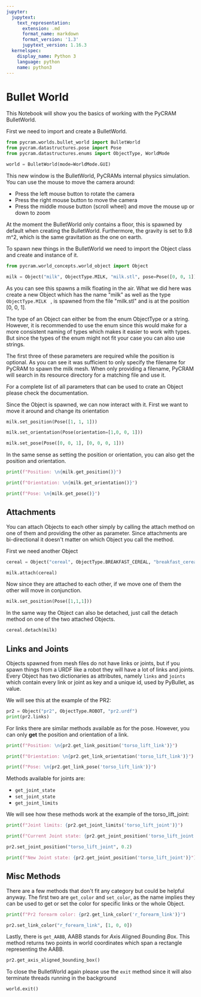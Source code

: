 ```yaml
---
jupyter:
  jupytext:
    text_representation:
      extension: .md
      format_name: markdown
      format_version: '1.3'
      jupytext_version: 1.16.3
  kernelspec:
    display_name: Python 3
    language: python
    name: python3
---
```


# Bullet World
This Notebook will show you the basics of working with the PyCRAM BulletWorld.

First we need to import and create a BulletWorld.

```python
from pycram.worlds.bullet_world import BulletWorld
from pycram.datastructures.pose import Pose
from pycram.datastructures.enums import ObjectType, WorldMode

world = BulletWorld(mode=WorldMode.GUI)
```

This new window is the BulletWorld, PyCRAMs internal physics simulation. You can use the mouse to move the camera around:

  * Press the left mouse button to rotate the camera
  * Press the right mouse button to move the camera 
  * Press the middle mouse button (scroll wheel) and move the mouse up or down to zoom
    
At the moment the BulletWorld only contains a floor, this is spawned by default when creating the BulletWorld. Furthermore, the gravity is set to 9.8 m^2, which is the same gravitation as the one on earth. 
    

To spawn new things in the BulletWorld we need to import the Object class and create and instance of it. 

```python
from pycram.world_concepts.world_object import Object

milk = Object("milk", ObjectType.MILK, "milk.stl", pose=Pose([0, 0, 1]))
```

<!-- #region -->
As you can see this spawns a milk floating in the air. What we did here was create a new Object which has the name "milk" as well as the type ```ObjectType.MILK ``` , is spawned from the file "milk.stl" and is at the position [0, 0, 1]. 

The type of an Object can either be from the enum ObjectType or a string. However, it is recommended to use the enum since this would make for a more consistent naming of types which makes it easier to work with types. But since the types of the enum might not fit your case you can also use strings. 

The first three of these parameters are required while the position is optional. As you can see it was sufficient to only specify the filename for PyCRAM to spawn the milk mesh. When only providing a filename, PyCRAM will search in its resource directory for a matching file and use it. 

For a complete list of all parameters that can be used to crate an Object please check the documentation. 



Since the Object is spawned, we can now interact with it. First we want to move it around and change its orientation
<!-- #endregion -->

```python
milk.set_position(Pose([1, 1, 1]))
```

```python
milk.set_orientation(Pose(orientation=[1,0, 0, 1]))
```

```python
milk.set_pose(Pose([0, 0, 1], [0, 0, 0, 1]))
```

In the same sense as setting the position or orientation, you can also get the position and orientation.

```python
print(f"Position: \n{milk.get_position()}")

print(f"Orientation: \n{milk.get_orientation()}")

print(f"Pose: \n{milk.get_pose()}")
```

## Attachments
You can attach Objects to each other simply by calling the attach method on one of them and providing the other as parameter. Since attachments are bi-directional it doesn't matter on which Object you call the method. 

First we need another Object

```python
cereal = Object("cereal", ObjectType.BREAKFAST_CEREAL, "breakfast_cereal.stl", pose=Pose([1, 0, 1]))
```

```python
milk.attach(cereal)
```

Now since they are attached to each other, if we move one of them the other will move in conjunction.

```python
milk.set_position(Pose([1,1,1]))
```

In the same way the Object can also be detached, just call the detach method on one of the two attached Objects.

```python
cereal.detach(milk)
```

## Links and Joints
Objects spawned from mesh files do not have links or joints, but if you spawn things from a URDF like a robot they will have a lot of links and joints. Every Object has two dictionaries as attributes, namely ```links``` and ```joints``` which contain every link or joint as key and a unique id, used by PyBullet, as value. 

We will see this at the example of the PR2:

```python
pr2 = Object("pr2", ObjectType.ROBOT, "pr2.urdf")
print(pr2.links)
```

For links there are similar methods available as for the pose. However, you can only **get** the position and orientation of a link. 

```python
print(f"Position: \n{pr2.get_link_position('torso_lift_link')}")

print(f"Orientation: \n{pr2.get_link_orientation('torso_lift_link')}")

print(f"Pose: \n{pr2.get_link_pose('torso_lift_link')}")
```

Methods available for joints are:

  * ```get_joint_state```
  * ```set_joint_state```
  * ```get_joint_limits```
  
We will see how these methods work at the example of the torso_lift_joint:

```python
print(f"Joint limits: {pr2.get_joint_limits('torso_lift_joint')}")

print(f"Current Joint state: {pr2.get_joint_position('torso_lift_joint')}")

pr2.set_joint_position("torso_lift_joint", 0.2)

print(f"New Joint state: {pr2.get_joint_position('torso_lift_joint')}")
```

## Misc Methods
There are a few methods that don't fit any category but could be helpful anyway. The first two are ```get_color``` and ```set_color```, as the name implies they can be used to get or set the color for specific links or the whole Object. 

```python
print(f"Pr2 forearm color: {pr2.get_link_color('r_forearm_link')}")
```

```python
pr2.set_link_color("r_forearm_link", [1, 0, 0])
```

Lastly, there is ```get_AABB```, AABB stands for *A*xis *A*ligned *B*ounding *B*ox. This method returns two points in world coordinates which span a rectangle representing the AABB.

```python
pr2.get_axis_aligned_bounding_box()
```


To close the BulletWorld again please use the ```exit``` method since it will also terminate threads running in the background

```python
world.exit()
```
